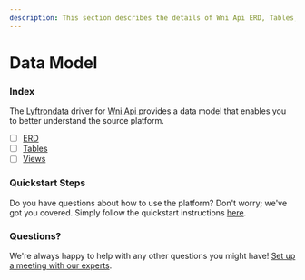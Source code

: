 ```yaml
---
description: This section describes the details of Wni Api ERD, Tables, and Views.
---
```


# Data Model

### Index

The  [Lyftrondata](https://www.lyftrondata.com/) driver for [Wni Api](https://www.lyftrondata.com/integration/wni-api/)[ ](https://www.lyftrondata.com/integration/wni-api/)provides a data model that enables you to better understand the source platform.

* [ ] [ERD](../../../weather-analytics/wni-api/data-model/erd.md)
* [ ] [Tables](../../../weather-analytics/wni-api/data-model/tables.md)
* [ ] [Views](../../../weather-analytics/wni-api/data-model/views.md)

### Quickstart Steps

Do you have questions about how to use the platform? Don't worry; we've got you covered. Simply follow the quickstart instructions [here](../../../../quickstart-steps.md).

### Questions? <a href="#questions" id="questions"></a>

We're always happy to help with any other questions you might have! [Set up a meeting with our experts](https://www.lyftrondata.com/book-a-meeting/).

